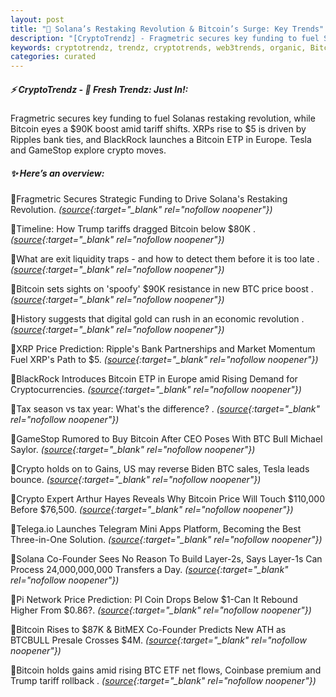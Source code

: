 ```yaml
---
layout: post
title: "🌌 Solana’s Restaking Revolution & Bitcoin’s Surge: Key Trends"
description: "[CryptoTrendz] - Fragmetric secures key funding to fuel Solanas restaking revolution, while Bitcoin eyes a $90K boost amid tariff shifts. XRPs rise to $5 is driven by Ripples bank ties, and BlackRock launches a Bitcoin ETP in Europe. Tesla and GameStop explore crypto moves."
keywords: cryptotrendz, trendz, cryptotrends, web3trends, organic, Bitcoin, Europe, CEO, Trump, digital, PI, Market, BTC, Network, rollback
categories: curated
---
```


##### ⚡ CryptoTrendz - 📌 *Fresh Trendz: Just In!:*

Fragmetric secures key funding to fuel Solanas restaking revolution, while Bitcoin eyes a $90K boost amid tariff shifts. XRPs rise to $5 is driven by Ripples bank ties, and BlackRock launches a Bitcoin ETP in Europe. Tesla and GameStop explore crypto moves.

##### ✨ *Here’s an overview:*


🔹Fragmetric Secures Strategic Funding to Drive Solana's Restaking Revolution. *([source](https://s.avyag.com/vegq){:target="_blank" rel="nofollow noopener"})*

🔹Timeline: How Trump tariffs dragged Bitcoin below $80K . *([source](https://s.avyag.com/nx3m){:target="_blank" rel="nofollow noopener"})*

🔹What are exit liquidity traps - and how to detect them before it is too late . *([source](https://s.avyag.com/wz4n){:target="_blank" rel="nofollow noopener"})*

🔹Bitcoin sets sights on 'spoofy' $90K resistance in new BTC price boost . *([source](https://s.avyag.com/g55y){:target="_blank" rel="nofollow noopener"})*

🔹History suggests that digital gold can rush in an economic revolution . *([source](https://s.avyag.com/pbky){:target="_blank" rel="nofollow noopener"})*

🔹XRP Price Prediction: Ripple's Bank Partnerships and Market Momentum Fuel XRP's Path to $5. *([source](https://s.avyag.com/aor9){:target="_blank" rel="nofollow noopener"})*

🔹BlackRock Introduces Bitcoin ETP in Europe amid Rising Demand for Cryptocurrencies. *([source](https://s.avyag.com/eeei){:target="_blank" rel="nofollow noopener"})*

🔹Tax season vs tax year: What's the difference? . *([source](https://s.avyag.com/fz9k){:target="_blank" rel="nofollow noopener"})*

🔹GameStop Rumored to Buy Bitcoin After CEO Poses With BTC Bull Michael Saylor. *([source](https://s.avyag.com/j2b3){:target="_blank" rel="nofollow noopener"})*

🔹Crypto holds on to Gains, US may reverse Biden BTC sales, Tesla leads bounce. *([source](https://s.avyag.com/dno3){:target="_blank" rel="nofollow noopener"})*

🔹Crypto Expert Arthur Hayes Reveals Why Bitcoin Price Will Touch $110,000 Before $76,500. *([source](https://s.avyag.com/o8gi){:target="_blank" rel="nofollow noopener"})*

🔹Telega.io Launches Telegram Mini Apps Platform, Becoming the Best Three-in-One Solution. *([source](https://s.avyag.com/5ouo){:target="_blank" rel="nofollow noopener"})*

🔹Solana Co-Founder Sees No Reason To Build Layer-2s, Says Layer-1s Can Process 24,000,000,000 Transfers a Day. *([source](https://s.avyag.com/9t3j){:target="_blank" rel="nofollow noopener"})*

🔹Pi Network Price Prediction: PI Coin Drops Below $1-Can It Rebound Higher From $0.86?. *([source](https://s.avyag.com/6vzc){:target="_blank" rel="nofollow noopener"})*

🔹Bitcoin Rises to $87K & BitMEX Co-Founder Predicts New ATH as BTCBULL Presale Crosses $4M. *([source](https://s.avyag.com/3swp){:target="_blank" rel="nofollow noopener"})*

🔹Bitcoin holds gains amid rising BTC ETF net flows, Coinbase premium and Trump tariff rollback . *([source](https://s.avyag.com/wwic){:target="_blank" rel="nofollow noopener"})*
